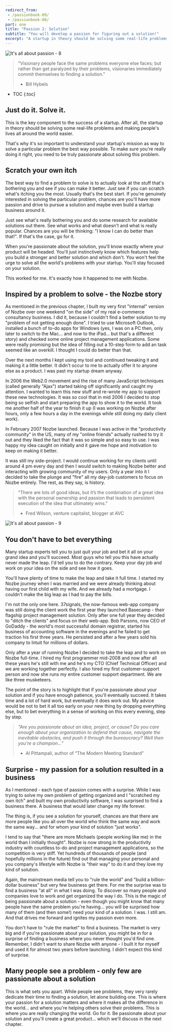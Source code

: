 ```yaml
---
redirect_from:
 - /passionbook-09/
 - /passionbook-08/
part: one
title: "Passion 2: Solution"
subtitle: "You will develop a passion for figuring out a solution!"
excerpt: "A startup in theory should be solving some real-life problems and making people's lives all around the world easier."
---
```


![It's all about passion - 8](/img/passionbook-08.jpg)

>"Visionary people face the same problems everyone else faces; but rather than get paralyzed by their problems, visionaries immediately commit themselves to finding a solution."
>- Bill Hybels

* TOC
{:toc}

## Just do it. Solve it.

This is the key component to the success of a startup. After all, the startup in theory should be solving some real-life problems and making people's lives all around the world easier.

That's why it's so important to understand your startup's mission as way to solve a particular problem the best way possible. To make sure you're really doing it right, you need to be truly passionate about solving this problem.

## Scratch your own itch

The best way to find a problem to solve is to actually look at the stuff that's bothering you and see if you can make it better. Just see if you can scratch what's itching you the most. Usually that's the best start. If you're genuinely interested in solving the particular problem, chances are you'll have more passion and drive to pursue a solution and maybe even build a startup business around it.

Just see what's really bothering you and do some research for available solutions out there. See what works and what doesn't and what is really popular. Chances are you will be thinking: "I know I can do better than that!". If that's the case, go for it.

When you're passionate about the solution, you'll know exactly where your product will be headed. You'll just instinctively know which features help you build a stronger and better solution and which don't. You won't feel the urge to solve all the world's problems with your startup. You'll stay focused on your solution.

This worked for me. It's exactly how it happened to me with Nozbe.

## Inspired by a problem to solve - the Nozbe story

As mentioned in the previous chapter, I built my very first "internal" version of Nozbe over one weekend "on the side" of my real e-commerce consultancy business. I did it, because I couldn't find a better solution to my "problem of not getting enough done". I tried to use Microsoft Outlook, installed a bunch of to-do apps for Windows (yes, I was on a PC then, only later to switch to the Mac... and now to the iPad... but that's a different story) and checked some online project management applications. Some were really promising but the idea of filling out a 10-step form to add an task seemed like an overkill. I thought I could do better than that.

Over the next months I kept using my tool and continued tweaking it and making it a little better. It didn't occur to me to actually offer it to anyone else as a product. I was past my startup dream anyway.

In 2006 the Web2.0 movement and the rise of many JavaScript techniques (called generally "Ajax") started taking off significantly and caught my attention. I wanted to learn this new stuff and re-wrote my app to support these new technologies. It was so cool that in mid 2006 I decided to stop being so selfish and start preparing the app to show it to the world. It took me another half of the year to finish it up (I was working on Nozbe after hours, only a few hours a day in the evenings while still doing my daily client work).

In February 2007 Nozbe launched. Because I was active in the "productivity community" in the US, many of my "online friends" actually rushed to try it out and they liked the fact that it was so simple and so easy to use. I was happy my idea caught on initially and it gave me hope and motivation to keep on making it better.

It was still my side-project. I would continue working for my clients until around 4 pm every day and then I would switch to making Nozbe better and interacting with growing community of my users. Only a year into it I decided to take the plunge and "fire" all my day-job customers to focus on Nozbe entirely. The rest, as they say, is history.

>"There are lots of good ideas, but it’s the combination of a great idea with the personal ownership and passion that leads to persistent execution of the idea that ultimately wins."
>- Fred Wilson, venture capitalist, blogger at AVC

![It's all about passion - 9](/img/passionbook-09.jpg)

## You don't have to bet everything

Many startup experts tell you to just quit your job and bet it all on your grand idea and you'll succeed. Most guys who tell you this have actually never made the leap. I'd tell you to do the contrary. Keep your day job and work on your idea on the side and see how it goes.

You'll have plenty of time to make the leap and take it full time. I started my Nozbe journey when I was married and we were already thinking about having our first child with my wife. And we already had a mortgage. I couldn't make the big leap as I had to pay the bills.

I'm not the only one here. 37signals, the now-famous web-app company was still doing the client work the first year they launched Basecamp - their flagship project management solution. Only after one full year they decided to "ditch the clients" and focus on their web-app. Bob Parsons, now CEO of GoDaddy - the world's most successful domain registrar, started his business of accounting software in the evenings and he failed to get traction his first three years. He persisted and after a few years sold his company to Intuit for millions of dollars.

Only after a year of running Nozbe I decided to take the leap and to work on Nozbe full-time. I hired my first programmer mid-2008 and now after all these years he's still with me and he's my CTO (Chief Technical Officer) and we are working together perfectly. I also hired my first customer-support person and now she runs my entire customer support department. We are like three musketeers.

The point of the story is to highlight that if you're passionate about your solution and if you have enough patience, you'll eventually succeed. It takes time and a lot of hard work, but eventually it does work out. My advice would be not to bet it all too early on your new thing by dropping everything else, but to bet everything in a sense of working on this every evening, step by step.

>*“Are you passionate about an idea, project, or cause? Do you care enough about your organization to
defend that cause, navigate the inevitable obstacles, and push it through the bureaucracy? Well then
you’re a champion…”*
>- Al Pittampali, author of “The Modern Meeting Standard”

## Surprise - my passion for a solution resulted in a business

As I mentioned - each type of passion comes with a surprise. While I was trying to solve my own problem of getting organized and I "scratched my own itch" and built my own productivity software, I was surprised to find a business there. A business that would later change my life forever.

The thing is, if you see a solution for yourself, chances are that there are more people like you all over the world who think the same way and work the same way... and for whom your kind of solution "just works".

I tend to say that "there are more Michaels (people working like me) in the world than I initially thought". Nozbe is now strong in the productivity industry with countless to-do and project management applications, so the competition is very stiff. Yet hundreds of thousands of people (and hopefully millions in the future) find out that managing your personal and you company's lifestyle with Nozbe is "their way" to do it and they love my kind of solution.

Again, the mainstream media tell you to "rule the world" and "build a billion-dollar business" but very few business get there. For me the surprise was to find a business "at all" in what I was doing. To discover so many people and companies love to work and get organized the way I do. This is the magic of being passionate about a solution - even though you might know that many people have the same problem you're having... you will be surprised how many of them (and then some!) need your kind of a solution. I was. I still am. And that drives me forward and ignites my passion even more.

You don't have to "rule the market" to find a business. The market is very big and if you're passionate about your solution, you might be in for a surprise of finding a business where you never thought you'd find one. Remember, I didn't want to share Nozbe with anyone - I built it for myself and used it for almost two years before launching. I didn't expect this kind of surprise.

## Many people see a problem - only few are passionate about a solution

This is what sets you apart. While people see problems, they very rarely dedicate their time to finding a solution, let alone building one. This is where your passion for a solution matters and where it makes all the difference in the world... and where you're helping others solve their problems. This is where you are really changing the world. Go for it. Be passionate about your solution and you'll create a great product... which we'll discuss in the next chapter.

[Nozbe]: http://Nozbe.com/
[a]: http://mnoz.be/0k
[b]: /passion/
[c]: /its-all-about-passion
[s]: /passion/
[pm]: http://productivemag.com/
[pmpl]: http://productivemag.pl/
[pmjp]: http://productivemag.jp/
[pmes]: http://productivemag.es/
[ps]: /show/
[10]: https://help.nozbe.com/bonus/introduction/